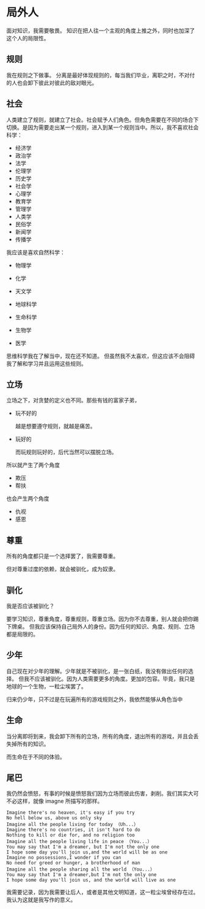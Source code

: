 # 局外人
面对知识，我需要敬畏。
知识在把人往一个主观的角度上推之外，同时也加深了这个人的局限性。

## 规则
我在规则之下做事。
分离是最好体现规则的，每当我们毕业，离职之时，不对付的人也会卸下彼此对彼此的敌对眼光。

## 社会
人类建立了规则，就建立了社会。社会赋予人们角色。但角色需要在不同的场合下切换。是因为需要走出某一个规则，进入到某一个规则当中。所以，我不喜欢社会科学：

- 经济学
- 政治学
- 法学
- 伦理学
- 历史学
- 社会学
- 心理学
- 教育学
- 管理学
- 人类学
- 民俗学
- 新闻学
- 传播学

我应该是喜欢自然科学：

- 物理学

- 化学
- 天文学
- 地球科学
- 生命科学
- 生物学
- 医学

思维科学我在了解当中，现在还不知道。
但虽然我不太喜欢，但这应该不会阻碍我了解和学习并且运用这些规则。

## 立场
立场之下，对贪婪的定义也不同。那些有钱的富家子弟，

- 玩不好的

  越是想要遵守规则，就越是痛苦。

- 玩好的

  而玩规则玩好的，后代当然可以摆脱立场。

所以就产生了两个角度

- 欺压
- 帮扶

也会产生两个角度

- 仇视
- 感恩  


## 尊重
所有的角度都只是一个选择罢了，我需要尊重。

但对尊重过度的依赖，就会被驯化，成为奴隶。
## 驯化
我是否应该被驯化？

要学习知识，尊重角度，尊重规则，尊重立场。因为你不去尊重，别人就会把你踢下牌桌。
但我应该保持自己局外人的身份。因为任何的知识、角度、规则、立场都是局限的。

## 少年
自己现在对少年的理解。少年就是不被驯化，是一张白纸，我没有做出任何的选择。
但我不应该被驯化。因为人类需要更多的角度。更加的包容。毕竟，我只是地球的一个生物，一粒尘埃罢了。

归来仍少年，只不过是在玩遍所有的游戏规则之外，我依然能够从角色当中

## 生命
当分离即将到来，我会卸下所有的立场，所有的角度，退出所有的游戏，并且会丢失掉所有的知识。

而生命在于不同的体验。

## 尾巴
我仍然会愤怒，有事的时候是愤怒我们因为立场而彼此伤害，剥削。我们其实大可不必这样，就像 imagne 所描写的那样。

```
Imagine there's no heaven, it's easy if you try
No hell below us, above us only sky
Imagine all the people living for today （Uh...）
Imagine there's no countries, it isn't hard to do
Nothing to kill or die for, and no religion too
Imagine all the people living life in peace （You...）
You may say that I'm a dreamer, but I'm not the only one
I hope some day you'll join us,and the world will be as one
Imagine no possessions,I wonder if you can
No need for greed or hunger, a brotherhood of man
Imagine all the people sharing all the world （You...）
You may say that I'm a dreamer,but I'm not the only one
I hope some day you'll join us, and the world will live as one
```

我需要记录，因为我需要让后人，或者是其他文明知道，这一粒尘埃曾经存在过。我认为这就是我写作的意义。